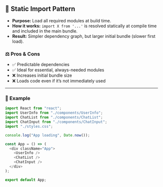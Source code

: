 ## 🗿 Static Import Pattern

- **Purpose:** Load all required modules at build time.
- **How it works:** `import X from '...'` is resolved statically at compile time and included in the main bundle.
- **Result:** Simpler dependency graph, but larger initial bundle (slower first load).

### ⚖️ Pros & Cons

- ✅ Predictable dependencies
- ✅ Ideal for essential, always-needed modules
- ❌ Increases initial bundle size
- ❌ Loads code even if it’s not immediately used

---

### 🧩 Example

```js
import React from "react";
import UserInfo from "./components/UserInfo";
import ChatList from "./components/ChatList";
import ChatInput from "./components/ChatInput";
import "./styles.css";

console.log("App loading", Date.now());

const App = () => (
  <div className="App">
    <UserInfo />
    <ChatList />
    <ChatInput />
  </div>
);

export default App;
```
